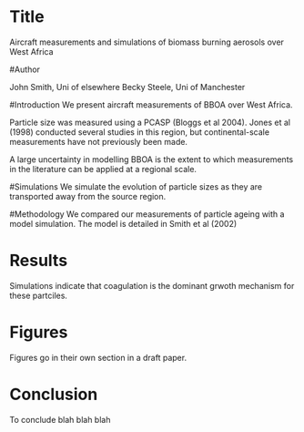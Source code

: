 # Title
Aircraft measurements and simulations of biomass burning aerosols over West Africa

#Author

John Smith, Uni of elsewhere
Becky Steele, Uni of Manchester


#Introduction
We present aircraft measurements of BBOA over West Africa.

Particle size was measured using a PCASP (Bloggs et al 2004).
Jones et al (1998) conducted several studies in this region, but continental-scale measurements have not previously been made. 

A large uncertainty in modelling BBOA is the extent to which measurements in the literature can be applied at a regional scale.

#Simulations
We simulate the evolution of particle sizes as they are transported away from the source region.

#Methodology
We compared our measurements of particle ageing with a model simulation. 
The model is detailed in Smith et al (2002)

# Results
Simulations indicate that coagulation is the dominant grwoth mechanism for these partciles.

# Figures
Figures go in their own section in a draft paper.

# Conclusion
To conclude blah blah blah
